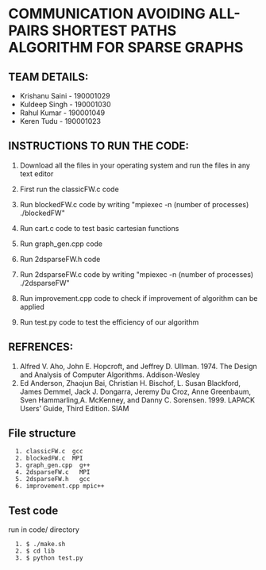 # COMMUNICATION AVOIDING ALL-PAIRS SHORTEST PATHS ALGORITHM FOR SPARSE GRAPHS

## TEAM DETAILS:
+ Krishanu Saini  -  190001029
+ Kuldeep Singh  - 190001030
+ Rahul Kumar  -  190001049
+ Keren Tudu   -   190001023

## INSTRUCTIONS TO RUN THE CODE:
1. Download all the files in your operating system and run the files in any text editor
2. First run the classicFW.c code 
3. Run blockedFW.c code by writing "mpiexec -n (number of processes)   ./blockedFW"
4. Run cart.c code to test basic cartesian functions
5. Run graph_gen.cpp code

6. Run 2dsparseFW.h code
7. Run 2dsparseFW.c code by writing "mpiexec -n (number of processes)   ./2dsparseFW"

8.  Run improvement.cpp code to check if improvement of algorithm can be applied
8. Run test.py code to test the efficiency of our algorithm

## REFRENCES:
 1. Alfred V. Aho, John E. Hopcroft, and Jeffrey D. Ullman. 1974. The Design and
Analysis of Computer Algorithms. Addison-Wesley
2. Ed Anderson, Zhaojun Bai, Christian H. Bischof, L. Susan Blackford, James
Demmel, Jack J. Dongarra, Jeremy Du Croz, Anne Greenbaum, Sven Hammarling,A. McKenney, and Danny C. Sorensen. 1999. LAPACK Users’ Guide, Third Edition.
SIAM

## File structure
    
      1. classicFW.c  gcc  
      2. blockedFW.c  MPI  
      3. graph_gen.cpp  g++  
      4. 2dsparseFW.c   MPI  
      5. 2dsparseFW.h   gcc  
      6. improvement.cpp mpic++
        
## Test code     
run in code/ directory  

      1. $ ./make.sh  
      2. $ cd lib  
      3. $ python test.py

